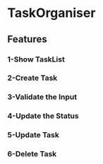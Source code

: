 # TaskOrganiser

## Features

### 1-Show TaskList
### 2-Create Task
### 3-Validate the Input 
### 4-Update the Status
### 5-Update Task
### 6-Delete Task
